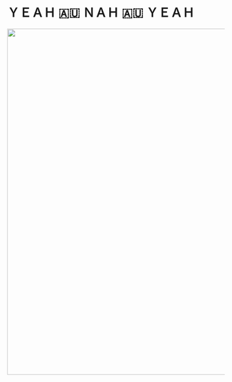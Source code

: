 ＹＥＡＨ 🇦🇺 ＮＡＨ 🇦🇺 ＹＥＡＨ
=========================

<a href="https://travis-ci.com/Cutlery-Drawer/cutlery-drawer.github.io"><img src="https://travis-ci.com/Cutlery-Drawer/cutlery-drawer.github.io.svg?branch=master" width="800" /></a>
